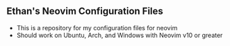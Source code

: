 ## Ethan's Neovim Configuration Files
* This is a repository for my configuration files for neovim
* Should work on Ubuntu, Arch, and Windows with Neovim v10 or greater

